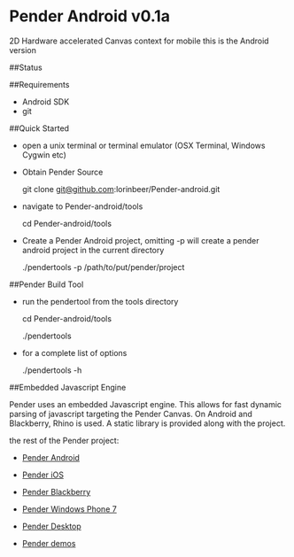 # Pender Android v0.1a

2D Hardware accelerated Canvas context for mobile
this is the Android version

##Status

##Requirements
* Android SDK
* git

##Quick Started

* open a unix terminal or terminal emulator (OSX Terminal, Windows Cygwin etc)

* Obtain Pender Source

	git clone git@github.com:lorinbeer/Pender-android.git

* navigate to Pender-android/tools

	cd Pender-android/tools

* Create a Pender Android project, omitting -p will create a pender android project in the current directory

	./pendertools -p /path/to/put/pender/project


##Pender Build Tool

* run the pendertool from the tools directory

    cd Pender-android/tools

    ./pendertools

* for a complete list of options

    ./pendertools -h


##Embedded Javascript Engine

Pender uses an embedded Javascript engine. This allows for fast dynamic parsing of javascript targeting the Pender Canvas. 
On Android and Blackberry, Rhino is used. A static library is provided along with the project.

the rest of the Pender project:

* [Pender Android](https://github.com/doggerelverse/Pender-android)

* [Pender iOS](https://github.com/doggerelverse/Pender-ios)

* [Pender Blackberry](https://github.com/doggerelverse/Pender-blackberry)

* [Pender Windows Phone 7](https://github.com/doggerelverse/Pender-wp7)

* [Pender Desktop](https://github.com/doggerelverse/Pender-desktop)

* [Pender demos](https://github.com/doggerelverse/Pender-demos)
